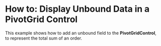 # How to: Display Unbound Data in a PivotGrid Control


<p>This example shows how to add an unbound field to the <strong>PivotGridControl</strong>, to represent the total sum of an order.</p>

<br/>


